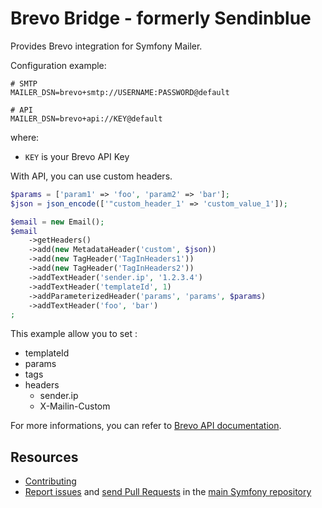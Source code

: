 Brevo Bridge - formerly Sendinblue
=================

Provides Brevo integration for Symfony Mailer.

Configuration example:

```env
# SMTP
MAILER_DSN=brevo+smtp://USERNAME:PASSWORD@default

# API
MAILER_DSN=brevo+api://KEY@default
```

where:
 - `KEY` is your Brevo API Key

With API, you can use custom headers.

```php
$params = ['param1' => 'foo', 'param2' => 'bar'];
$json = json_encode(['"custom_header_1' => 'custom_value_1']);

$email = new Email();
$email
    ->getHeaders()
    ->add(new MetadataHeader('custom', $json))
    ->add(new TagHeader('TagInHeaders1'))
    ->add(new TagHeader('TagInHeaders2'))
    ->addTextHeader('sender.ip', '1.2.3.4')
    ->addTextHeader('templateId', 1)
    ->addParameterizedHeader('params', 'params', $params)
    ->addTextHeader('foo', 'bar')
;
```

This example allow you to set :

 * templateId
 * params
 * tags
 * headers
    * sender.ip
    * X-Mailin-Custom

For more informations, you can refer to [Brevo API documentation](https://developers.brevo.com/reference/getting-started-1#sendtransacemail).

Resources
---------

 * [Contributing](https://symfony.com/doc/current/contributing/index.html)
 * [Report issues](https://github.com/symfony/symfony/issues) and
   [send Pull Requests](https://github.com/symfony/symfony/pulls)
   in the [main Symfony repository](https://github.com/symfony/symfony)
